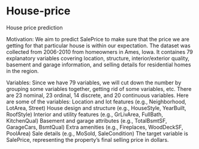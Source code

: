 # House-price
House price prediction

Motivation: 
We aim to predict SalePrice to make sure that the price we are getting for that particular house is within our expectation. The dataset was collected from 2006-2010 from homeowners in Ames, Iowa. It containes 79 explanatory variables covering location, structure, interior/exterior quality, basement and garage information, and selling details for residential homes in the region.

Variables: 
Since we have 79 variables, we will cut down the number by grouping some variables together, getting rid of some variables, etc. There are 23 nominal, 23 ordinal, 14 discrete, and 20 continuous variables. Here are some of the variables:
Location and lot features (e.g., Neighborhood, LotArea, Street)
House design and structure (e.g., HouseStyle, YearBuilt, RoofStyle)
Interior and utility features (e.g., GrLivArea, FullBath, KitchenQual)
Basement and garage attributes (e.g., TotalBsmtSF, GarageCars, BsmtQual)
Extra amenities (e.g., Fireplaces, WoodDeckSF, PoolArea)
Sale details (e.g., MoSold, SaleCondition)
The target variable is SalePrice, representing the property’s final selling price in dollars.
